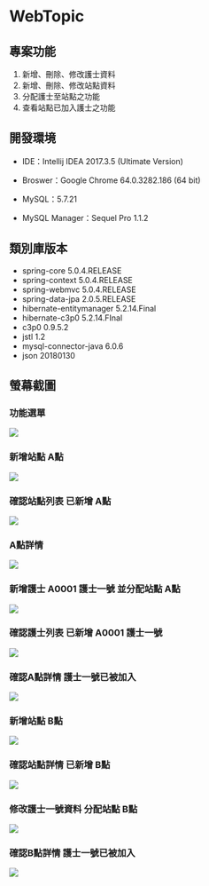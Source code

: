 # WebTopic

## 專案功能
1. 新增、刪除、修改護士資料
2. 新增、刪除、修改站點資料
3. 分配護士至站點之功能
4. 查看站點已加入護士之功能

## 開發環境
- IDE：Intellij IDEA 2017.3.5 (Ultimate Version)

- Broswer：Google Chrome 64.0.3282.186 (64 bit)
- MySQL：5.7.21
- MySQL Manager：Sequel Pro 1.1.2

## 類別庫版本

- spring-core 5.0.4.RELEASE
- spring-context 5.0.4.RELEASE
- spring-webmvc 5.0.4.RELEASE
- spring-data-jpa 2.0.5.RELEASE
- hibernate-entitymanager 5.2.14.Final
- hibernate-c3p0 5.2.14.FInal
- c3p0 0.9.5.2
- jstl 1.2
- mysql-connector-java 6.0.6
- json 20180130

## 螢幕截圖
### 功能選單
![](https://github.com/jack24254029/WebTopic/blob/master/image/1.png)

### 新增站點 A點
![](https://github.com/jack24254029/WebTopic/blob/master/image/2.png)

### 確認站點列表 已新增 A點
![](https://github.com/jack24254029/WebTopic/blob/master/image/3.png)

### A點詳情
![](https://github.com/jack24254029/WebTopic/blob/master/image/4.png)

### 新增護士 A0001 護士一號 並分配站點 A點
![](https://github.com/jack24254029/WebTopic/blob/master/image/5.png)

### 確認護士列表 已新增 A0001 護士一號
![](https://github.com/jack24254029/WebTopic/blob/master/image/6.png)

### 確認A點詳情 護士一號已被加入
![](https://github.com/jack24254029/WebTopic/blob/master/image/7.png)

### 新增站點 B點
![](https://github.com/jack24254029/WebTopic/blob/master/image/8.png)

### 確認站點詳情 已新增 B點
![](https://github.com/jack24254029/WebTopic/blob/master/image/9.png)

### 修改護士一號資料 分配站點 B點
![](https://github.com/jack24254029/WebTopic/blob/master/image/10.png)

### 確認B點詳情 護士一號已被加入
![](https://github.com/jack24254029/WebTopic/blob/master/image/11.png)
